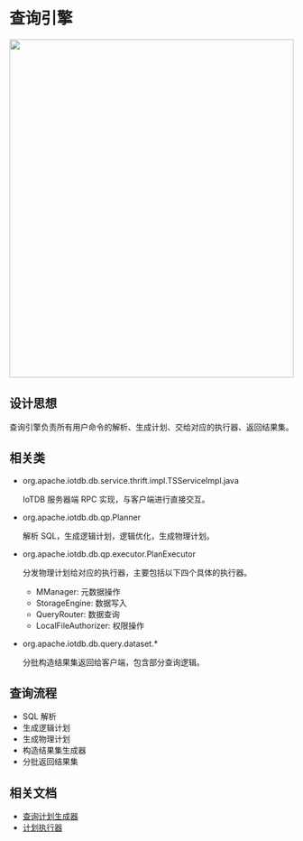 <!--

    Licensed to the Apache Software Foundation (ASF) under one
    or more contributor license agreements.  See the NOTICE file
    distributed with this work for additional information
    regarding copyright ownership.  The ASF licenses this file
    to you under the Apache License, Version 2.0 (the
    "License"); you may not use this file except in compliance
    with the License.  You may obtain a copy of the License at
    
        http://www.apache.org/licenses/LICENSE-2.0
    
    Unless required by applicable law or agreed to in writing,
    software distributed under the License is distributed on an
    "AS IS" BASIS, WITHOUT WARRANTIES OR CONDITIONS OF ANY
    KIND, either express or implied.  See the License for the
    specific language governing permissions and limitations
    under the License.

-->

# 查询引擎

<img style="width:100%; max-width:800px; max-height:600px; margin-left:auto; margin-right:auto; display:block;" src="https://user-images.githubusercontent.com/37140360/110063320-e4678f00-7da5-11eb-8d1b-6c804c1846ba.png">

## 设计思想

查询引擎负责所有用户命令的解析、生成计划、交给对应的执行器、返回结果集。

## 相关类

* org.apache.iotdb.db.service.thrift.impl.TSServiceImpl.java

	IoTDB 服务器端 RPC 实现，与客户端进行直接交互。
	
* org.apache.iotdb.db.qp.Planner
	
	解析 SQL，生成逻辑计划，逻辑优化，生成物理计划。

* org.apache.iotdb.db.qp.executor.PlanExecutor

	分发物理计划给对应的执行器，主要包括以下四个具体的执行器。
	
	* MManager: 元数据操作
	* StorageEngine: 数据写入
	* QueryRouter: 数据查询
	* LocalFileAuthorizer: 权限操作

* org.apache.iotdb.db.query.dataset.*

	分批构造结果集返回给客户端，包含部分查询逻辑。

## 查询流程

* SQL 解析
* 生成逻辑计划
* 生成物理计划
* 构造结果集生成器
* 分批返回结果集

## 相关文档

* [查询计划生成器](../QueryEngine/Planner.md)
* [计划执行器](../QueryEngine/PlanExecutor.md)